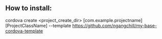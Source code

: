 ## How to install:

cordova create <project_create_dir> [com.example.projectname] [ProjectClassName] --template https://github.com/ngangchill/my-base-cordova-template

